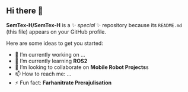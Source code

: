 ## Hi there 👋


**SemTex-H/SemTex-H** is a ✨ _special_ ✨ repository because its `README.md` (this file) appears on your GitHub profile.

Here are some ideas to get you started:

- 🔭 I’m currently working on ...
- 🌱 I’m currently learning **ROS2**
- 👯 I’m looking to collaborate on **Mobile Robot Projects**s
- 📫 How to reach me: ...
- ⚡ Fun fact: **Farhanitrate Prerajulisation**

